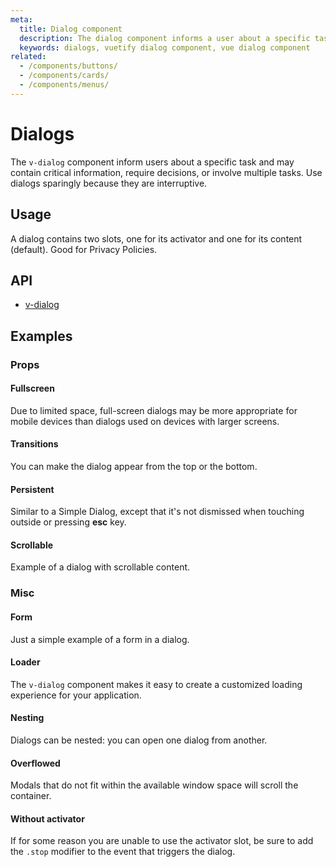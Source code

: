 ```yaml
---
meta:
  title: Dialog component
  description: The dialog component informs a user about a specific task and may contain critical information or require the user to take a specific action.
  keywords: dialogs, vuetify dialog component, vue dialog component
related:
  - /components/buttons/
  - /components/cards/
  - /components/menus/
---
```


# Dialogs

The `v-dialog` component inform users about a specific task and may contain critical information, require decisions, or involve multiple tasks. Use dialogs sparingly because they are interruptive.

<entry-ad />

## Usage

A dialog contains two slots, one for its activator and one for its content (default). Good for Privacy Policies.

<example file="v-dialog/usage" />

## API

- [v-dialog](/api/v-dialog)

<api-section page="components/dialogs" />

## Examples

### Props

#### Fullscreen

Due to limited space, full-screen dialogs may be more appropriate for mobile devices than dialogs used on devices with larger screens.

<example file="v-dialog/prop-fullscreen" />

#### Transitions

You can make the dialog appear from the top or the bottom.

<example file="v-dialog/prop-transitions" />

#### Persistent

Similar to a Simple Dialog, except that it's not dismissed when touching outside or pressing **esc** key.

<example file="v-dialog/prop-persistent" />

#### Scrollable

Example of a dialog with scrollable content.

<example file="v-dialog/prop-scrollable" />

### Misc

#### Form

Just a simple example of a form in a dialog.

<example file="v-dialog/misc-form" />

#### Loader

The `v-dialog` component makes it easy to create a customized loading experience for your application.

<example file="v-dialog/misc-loader" />

#### Nesting

Dialogs can be nested: you can open one dialog from another.

<example file="v-dialog/misc-nesting" />

#### Overflowed

Modals that do not fit within the available window space will scroll the container.

<example file="v-dialog/misc-overflowed" />

#### Without activator

If for some reason you are unable to use the activator slot, be sure to add the `.stop` modifier to the event that triggers the dialog.

<example file="v-dialog/misc-without-activator" />

<backmatter />
